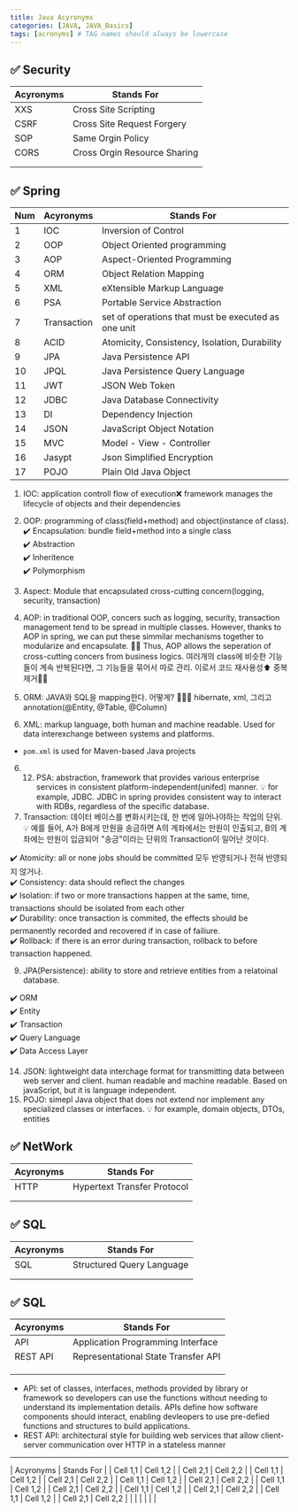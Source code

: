 ```yaml
---
title: Java Acyronyms
categories: [JAVA, JAVA_Basics]
tags: [acronyms] # TAG names should always be lowercase
---
```


## ✅ Security

| Acyronyms | Stands For                   |
| --------- | ---------------------------- |
| XXS       | Cross Site Scripting         |
| CSRF      | Cross Site Request Forgery   |
| SOP       | Same Orgin Policy            |
| CORS      | Cross Orgin Resource Sharing |
|           |                              |
|           |                              |

## ✅ Spring

| Num | Acyronyms   | Stands For                                          |
| --- | ----------- | --------------------------------------------------- |
| 1   | IOC         | Inversion of Control                                |
| 2   | OOP         | Object Oriented programming                         |
| 3   | AOP         | Aspect-Oriented Programming                         |
| 4   | ORM         | Object Relation Mapping                             |
| 5   | XML         | eXtensible Markup Language                          |
| 6   | PSA         | Portable Service Abstraction                        |
| 7   | Transaction | set of operations that must be executed as one unit |
| 8   | ACID        | Atomicity, Consistency, Isolation, Durability       |
| 9   | JPA         | Java Persistence API                                |
| 10  | JPQL        | Java Persistence Query Language                     |
| 11  | JWT         | JSON Web Token                                      |
| 12  | JDBC        | Java Database Connectivity                          |
| 13  | DI          | Dependency Injection                                |
| 14  | JSON        | JavaScript Object Notation                          |
| 15  | MVC         | Model - View - Controller                           |
| 16  | Jasypt      | Json Simplified Encryption                          |
| 17  | POJO        | Plain Old Java Object                               |

1. IOC: application controll flow of execution❌ framework manages the lifecycle of objects and their dependencies
2. OOP: programming of class(field+method) and object(instance of class).
   ✔️ Encapsulation: bundle field+method into a single class <br>
   ✔️ Abstraction<br>
   ✔️ Inheritence<br>
   ✔️ Polymorphism<br>

3. Aspect: Module that encapsulated cross-cutting concern(logging, security, transaction)
4. AOP: in traditional OOP, concers such as logging, security, transaction management tend to be spread in multiple classes. However, thanks to AOP in spring, we can put these simmilar mechanisms together to modularize and encapsulate. 👍🏻 Thus, AOP allows the seperation of cross-cutting concers from business logics.
   여러개의 class에 비슷한 기능들이 계속 반복된다면, 그 기능들을 묶어서 따로 관리.
   이로서 코드 재사용성⬆️ 중복 제거👍🏻
5. ORM: JAVA와 SQL을 mapping한다. 어떻게? 🤷🏻‍♀️ hibernate, xml, 그리고 annotation(@Entity, @Table, @Column)
6. XML: markup language, both human and machine readable. Used for data interexchange between systems and platforms.

- `pom.xml` is used for Maven-based Java projects

6. 12. PSA: abstraction, framework that provides various enterprise services in consistent platform-independent(unifed) manner. 💡 for example, JDBC. JDBC in spring provides consistent way to interact with RDBs, regardless of the specific database.
7. Transaction: 데이터 베이스를 변화시키는데, 한 번에 일어나야하는 작업의 단위. 💡 예를 들어, A가 B에게 만원을 송금하면 A의 계좌에서는 만원이 인출되고, B의 계좌에는 만원이 입금되어 "송금"이라는 단위의 Transaction이 일어난 것이다.

✔️ Atomicity: all or none jobs should be committed 모두 반영되거나 전혀 반영되지 않거나. <br>
✔️ Consistency: data should reflect the changes <br>
✔️ Isolation: if two or more transactions happen at the same, time, transactions should be isolated from each other <br>
✔️ Durability: once transaction is commited, the effects should be permanently recorded and recovered if in case of failiure. <br>
✔️ Rollback: if there is an error during transaction, rollback to before transaction happened.<br>

9. JPA(Persistence): ability to store and retrieve entities from a relatoinal database.

✔️ ORM <br>
✔️ Entity <br>
✔️ Transaction <br>
✔️ Query Language <br>
✔️ Data Access Layer <br>

14. JSON: lightweight data interchage format for transmitting data between web server and client. human readable and machine readable. Based on javaScript, but it is language independent.
15. POJO: simepl Java object that does not extend nor implement any specialized classes or interfaces. 💡 for example, domain objects, DTOs, entities

## ✅ NetWork

| Acyronyms | Stands For                  |
| --------- | --------------------------- |
| HTTP      | Hypertext Transfer Protocol |
|           |                             |
|           |                             |

## ✅ SQL

| Acyronyms | Stands For                |
| --------- | ------------------------- |
| SQL       | Structured Query Language |
|           |                           |
|           |                           |

## ✅ SQL

| Acyronyms | Stands For                          |
| --------- | ----------------------------------- |
| API       | Application Programming Interface   |
| REST API  | Representational State Transfer API |
|           |                                     |
|           |                                     |
|           |                                     |

- API: set of classes, interfaces, methods provided by library or framework so developers can use the functions without needing to understand its implementation details. APIs define how software components should interact, enabling devleopers to use pre-defied functions and structures to build applications.
- REST API: architectural style for building web services that allow client-server communication over HTTP in a stateless manner

---

| Acyronyms | Stands For |
| Cell 1,1 | Cell 1,2 |
| Cell 2,1 | Cell 2,2 |
| Cell 1,1 | Cell 1,2 |
| Cell 2,1 | Cell 2,2 |
| Cell 1,1 | Cell 1,2 |
| Cell 2,1 | Cell 2,2 |
| Cell 1,1 | Cell 1,2 |
| Cell 2,1 | Cell 2,2 |
| Cell 1,1 | Cell 1,2 |
| Cell 2,1 | Cell 2,2 |
| Cell 1,1 | Cell 1,2 |
| Cell 2,1 | Cell 2,2 |
| | |
| | |
